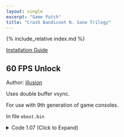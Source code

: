 ```yaml
---
layout: single
excerpt: "Game Patch"
title: "Crash Bandicoot N. Sane Trilogy"
---
```


<!-- # {{ page.title }} -->

{% include_relative index.md %}

[Installation Guide](/install-instructions/)

## 60 FPS Unlock

Author: [illusion](https://twitter.com/illusion0002)

Uses double buffer vsync.

For use with 9th generation of game consoles.

In file `eboot.bin`

<details>
<summary>Code 1.07 (Click to Expand)</summary>

{% highlight none %}
# sceVideoOutSetFlipRate

E8 2D E3 D0 00

90 90 90 90 90
{% endhighlight %}

</details>
